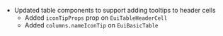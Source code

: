 - Updated table components to support adding tooltips to header cells
  - Added `iconTipProps` prop on `EuiTableHeaderCell`
  - Added `columns.nameIconTip` on `EuiBasicTable`
